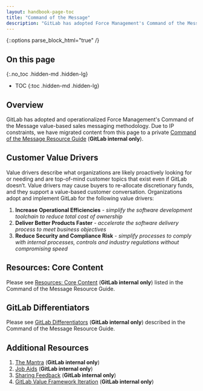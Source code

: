 ```yaml
---
layout: handbook-page-toc
title: "Command of the Message"
description: "GitLab has adopted Force Management's Command of the Message customer value-based sales messaging framework and methodology" 
---
```


{::options parse_block_html="true" /}

## On this page
{:.no_toc .hidden-md .hidden-lg}

- TOC
{:toc .hidden-md .hidden-lg}

## Overview

GitLab has adopted and operationalized Force Management's Command of the Message value-based sales messaging methodology. Due to IP constraints, we have migrated content from this page to a private [Command of the Message Resource Guide](https://docs.google.com/document/d/1wwNZCkbEv4-WXm8WQmgR6LKjSgxyLZ-wg-Rp9Qav0Zw/edit?usp=sharing) (**GitLab internal only**). 

## Customer Value Drivers

Value drivers describe what organizations are likely proactively looking for or needing and are top-of-mind customer topics that exist even if GitLab doesn’t. Value drivers may cause buyers to re-allocate discretionary funds, and they support a value-based customer conversation. Organizations adopt and implement GitLab for the following value drivers:
1.  **Increase Operational Efficiencies** - _simplify the software development toolchain to reduce total cost of ownership_
1.  **Deliver Better Products Faster** - _accelerate the software delivery process to meet business objectives_
1.  **Reduce Security and Compliance Risk** - _simplify processes to comply with internal processes, controls and industry regulations without compromising speed_

## Resources: Core Content

Please see [Resources: Core Content](https://docs.google.com/document/d/1wwNZCkbEv4-WXm8WQmgR6LKjSgxyLZ-wg-Rp9Qav0Zw/edit#heading=h.ubdqhzd73q97) (**GitLab internal only**) listed in the Command of the Message Resource Guide.

## GitLab Differentiators

Please see [GitLab Differentiators](https://docs.google.com/document/d/1wwNZCkbEv4-WXm8WQmgR6LKjSgxyLZ-wg-Rp9Qav0Zw/edit#heading=h.6zwr35r6eyfw) (**GitLab internal only**) described in the Command of the Message Resource Guide.

## Additional Resources

1. [The Mantra](https://docs.google.com/document/d/1wwNZCkbEv4-WXm8WQmgR6LKjSgxyLZ-wg-Rp9Qav0Zw/edit#heading=h.xnjmdw9bzvgf) (**GitLab internal only**)
1. [Job Aids](https://docs.google.com/document/d/1wwNZCkbEv4-WXm8WQmgR6LKjSgxyLZ-wg-Rp9Qav0Zw/edit#heading=h.toeaw0vfw4e9) (**GitLab internal only**)
1. [Sharing Feedback](https://docs.google.com/document/d/1wwNZCkbEv4-WXm8WQmgR6LKjSgxyLZ-wg-Rp9Qav0Zw/edit#heading=h.2ztomklbgx8p) (**GitLab internal only**)
1. [GitLab Value Framework Iteration](https://docs.google.com/document/d/1wwNZCkbEv4-WXm8WQmgR6LKjSgxyLZ-wg-Rp9Qav0Zw/edit#heading=h.coq5jpyfc2aa) (**GitLab internal only**)
